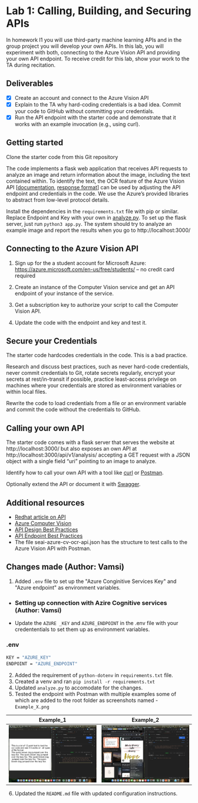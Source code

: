 # Lab 1: Calling, Building, and Securing APIs
In homework I1 you will use third-party machine learning APIs and in the group project you will develop your own APIs. In this lab, you will experiment with both, connecting to the Azure Vision API and providing your own API endpoint. 
To receive credit for this lab, show your work to the TA during recitation.

## Deliverables
- [x] Create an account and connect to the Azure Vision API
- [x] Explain to the TA why hard-coding credentials is a bad idea. Commit your code to GitHub without committing your credentials.
- [x] Run the API endpoint with the starter code and demonstrate that it works with an example invocation (e.g., using curl).

## Getting started
Clone the starter code from this Git repository

The code implements a flask web application that receives API requests to analyze an image and return information about the image, including the text contained within. To identify the text, the OCR feature of the Azure Vision API [[documentation](https://westcentralus.dev.cognitive.microsoft.com/docs/services/computer-vision-v3-2/operations/56f91f2e778daf14a499f20d#:~:text=test.jpg%22%7D-,Response%20200,-The%20OCR%20results), [response format](https://westcentralus.dev.cognitive.microsoft.com/docs/services/computer-vision-v3-2/operations/56f91f2e778daf14a499f20d#:~:text=test.jpg%22%7D-,Response%20200,-The%20OCR%20results)] can be used by adjusting the API endpoint and credentials in the code. We use the Azure’s provided libraries to abstract from low-level protocol details.

Install the dependencies in the `requirements.txt` file with pip or similar. Replace Endpoint and Key with your own in [analyze.py](https://github.com/eshetty/mlip-api-lab/blob/main/analyze.py). To set up the flask server, just run `python3 app.py`. The system should try to analyze an example image and report the results when you go to http://localhost:3000/

## Connecting to the Azure Vision API
1. Sign up for the a student account for Microsoft Azure: https://azure.microsoft.com/en-us/free/students/ – no credit card required

2. Create an instance of the Computer Vision service and get an API endpoint of your instance of the service.

3. Get a subscription key to authorize your script to call the Computer Vision API.

4. Update the code with the endpoint and key and test it.

## Secure your Credentials
The starter code hardcodes credentials in the code. This is a bad practice. 

Research and discuss best practices, such as never hard-code credentials, never commit credentials to Git, rotate secrets regularly, encrypt your secrets at rest/in-transit if possible, practice least-access privilege on machines where your credentials are stored as environment variables or within local files.

Rewrite the code to load credentials from a file or an environment variable and commit the code without the credentials to GitHub.

## Calling your own API
The starter code comes with a flask server that serves the website at http://localhost:3000/ but also exposes an own API at http://localhost:3000/api/v1/analysis/ accepting a GET request with a JSON object with a single field “uri” pointing to an image to analyze.

Identify how to call your own API with a tool like [curl](https://curl.se/docs/manpage.html) or [Postman](https://www.postman.com).

Optionally extend the API or document it with [Swagger](https://swagger.io).

## Additional resources 
- [Redhat article on API](https://www.redhat.com/en/topics/api/what-are-application-programming-interfaces)
- [Azure Computer Vision](https://learn.microsoft.com/en-us/python/api/overview/azure/cognitiveservices-vision-computervision-readme?view=azure-python)
- [API Design Best Practices](https://blog.stoplight.io/crud-api-design?_ga=2.223919515.1813989671.1674077556-1488117179.1674077556)
- [API Endpoint Best Practices](https://www.telerik.com/blogs/7-tips-building-good-web-api)
- The file seai-azure-cv-ocr-api.json has the structure to test calls to the Azure Vision API with Postman.


## Changes made (Author: Vamsi)
1.  Added ```.env``` file to set up the "Azure Conginitive Services Key" and "Azure endpoint" as environment variables.
- ### Setting up connection with Azire Cognitive services (Author: Vamsi)
- Update the ```AZURE _KEY``` and ```AZURE_ENDPOINT``` in the .env file with your credententials to set them up as environment variables.
### .env
```sh
KEY = "AZURE_KEY"
ENDPOINT = "AZURE_ENDPOINT"
```
2. Added the requirement of ```python-dotenv``` in ```requirements.txt``` file.
3. Created a venv and ran ```pip install -r requirements.txt```
4. Updated ```analyze.py``` to accomodate for the changes.
5. Tested the endpoint with Postman with multiple examples some of which are added to the root folder as screenshots named - ```Example_X.png```

Example_1            |  Example_2
:-------------------------:|:-------------------------:
![](Example_1.png)  |  ![](Example_2.png)

6. Updated the ```README.md``` file with updated configuration instructions.

